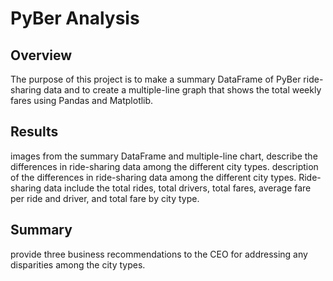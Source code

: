 # PyBer Analysis

## Overview
The purpose of this project is to make a summary DataFrame of PyBer ride-sharing data and to create a multiple-line graph that shows the total weekly fares using Pandas and Matplotlib.  
## Results
 images from the summary DataFrame and multiple-line chart, describe the differences in ride-sharing data among the different city types.
 description of the differences in ride-sharing data among the different city types. Ride-sharing data include the total rides, total drivers, total fares, average fare per ride and driver, and total fare by city type.
## Summary
provide three business recommendations to the CEO for addressing any disparities among the city types. 

